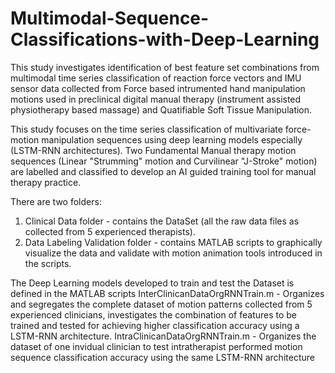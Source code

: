 # Multimodal-Sequence-Classifications-with-Deep-Learning
This study investigates identification of best feature set combinations from multimodal time series classification of reaction force vectors and IMU sensor data collected from Force based intrumented hand manipulation motions used in preclinical digital manual therapy (instrument assisted physiotherapy based massage) and Quatifiable Soft Tissue Manipulation.

This study focuses on the time series classification of multivariate force-motion manipulation sequences using deep learning models especially (LSTM-RNN architectures).
Two Fundamental Manual therapy motion sequences (Linear "Strumming" motion and Curvilinear "J-Stroke" motion) are labelled and classified to develop an AI guided training tool for manual therapy practice. 

There are two folders:
1) Clinical Data folder - contains the DataSet (all the raw data files as collected from 5 experienced therapists).
2) Data Labeling Validation folder - contains MATLAB scripts to graphically visualize the data and validate with motion animation tools introduced in the scripts.

The Deep Learning models developed to train and test the Dataset is defined in the MATLAB scripts
InterClinicanDataOrgRNNTrain.m  - Organizes and segregates the complete dataset of motion patterns collected from 5 experienced clinicians, investigates the combination of features to be trained and tested for achieving higher classification accuracy using a LSTM-RNN architecture.
IntraClinicanDataOrgRNNTrain.m - Organizes the dataset of one invidual clinician to test intratherapist performed motion sequence classification accuracy using the same LSTM-RNN architecture  
